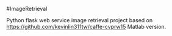 #ImageRetrieval

Python flask web service image retrieval project based on https://github.com/kevinlin311tw/caffe-cvprw15 Matlab version.
